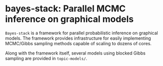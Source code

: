 # bayes-stack: Parallel MCMC inference on graphical models

`Bayes-stack` is a framework for parallel probabilistic inference on
graphical models.  The framework provides infrastructure for easily
implementing MCMC/Gibbs sampling methods capable of scaling to dozens
of cores.

Along with the framework itself, several models using blocked Gibbs
sampling are provided in `topic-models/`.

